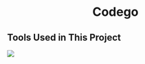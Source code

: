 <div align="center">
     <h1>Codego</h1>
</div>



## Tools Used in This Project
<img src="https://skillicons.dev/icons?i=git,vscode,css,html,markdown,svg,github" />
